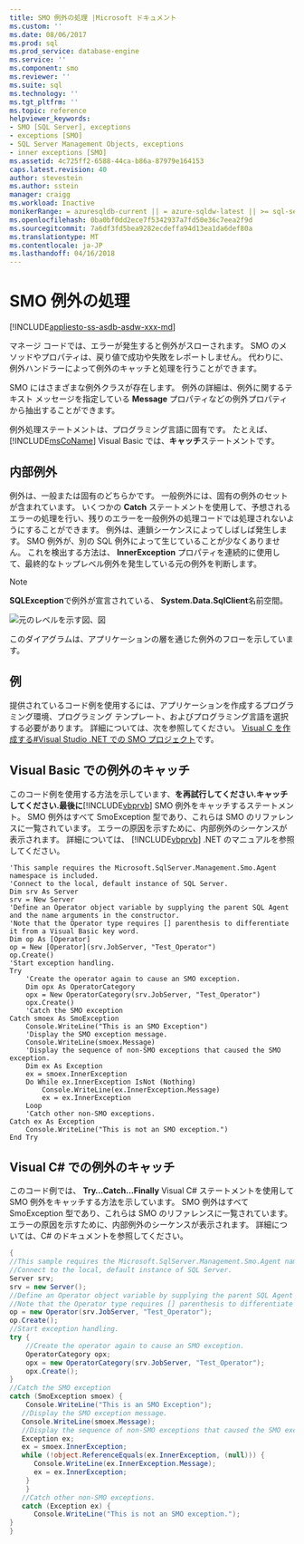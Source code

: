 ```yaml
---
title: SMO 例外の処理 |Microsoft ドキュメント
ms.custom: ''
ms.date: 08/06/2017
ms.prod: sql
ms.prod_service: database-engine
ms.service: ''
ms.component: smo
ms.reviewer: ''
ms.suite: sql
ms.technology: ''
ms.tgt_pltfrm: ''
ms.topic: reference
helpviewer_keywords:
- SMO [SQL Server], exceptions
- exceptions [SMO]
- SQL Server Management Objects, exceptions
- inner exceptions [SMO]
ms.assetid: 4c725ff2-6588-44ca-b86a-87979e164153
caps.latest.revision: 40
author: stevestein
ms.author: sstein
manager: craigg
ms.workload: Inactive
monikerRange: = azuresqldb-current || = azure-sqldw-latest || >= sql-server-2016 || = sqlallproducts-allversions
ms.openlocfilehash: 0ba0bf0dd2ece7f5342937a7fd50e36c7eea2f9d
ms.sourcegitcommit: 7a6df3fd5bea9282ecdeffa94d13ea1da6def80a
ms.translationtype: MT
ms.contentlocale: ja-JP
ms.lasthandoff: 04/16/2018
---
```

# <a name="handling-smo-exceptions"></a>SMO 例外の処理
[!INCLUDE[appliesto-ss-asdb-asdw-xxx-md](../../../includes/appliesto-ss-asdb-asdw-xxx-md.md)]

  マネージ コードでは、エラーが発生すると例外がスローされます。 SMO のメソッドやプロパティは、戻り値で成功や失敗をレポートしません。 代わりに、例外ハンドラーによって例外のキャッチと処理を行うことができます。  
  
 SMO にはさまざまな例外クラスが存在します。 例外の詳細は、例外に関するテキスト メッセージを指定している **Message** プロパティなどの例外プロパティから抽出することができます。  
  
 例外処理ステートメントは、プログラミング言語に固有です。 たとえば、 [!INCLUDE[msCoName](../../../includes/msconame-md.md)] Visual Basic では、**キャッチ**ステートメントです。  
  
## <a name="inner-exceptions"></a>内部例外  
 例外は、一般または固有のどちらかです。 一般例外には、固有の例外のセットが含まれています。 いくつかの **Catch** ステートメントを使用して、予想されるエラーの処理を行い、残りのエラーを一般例外の処理コードでは処理されないようにすることができます。 例外は、連鎖シーケンスによってしばしば発生します。 SMO 例外が、別の SQL 例外によって生じていることが少なくありません。 これを検出する方法は、 **InnerException** プロパティを連続的に使用して、最終的なトップレベル例外を発生している元の例外を判断します。  
  
> [!NOTE]  
>  **SQLException**で例外が宣言されている、 **System.Data.SqlClient**名前空間。  
  
 ![元のレベルを示す図、図](../../../relational-databases/server-management-objects-smo/create-program/media/exception-flow.gif "を元のレベルを示す図、図")  
  
 このダイアグラムは、アプリケーションの層を通じた例外のフローを示しています。  
  
## <a name="example"></a>例  
 提供されているコード例を使用するには、アプリケーションを作成するプログラミング環境、プログラミング テンプレート、およびプログラミング言語を選択する必要があります。 詳細については、次を参照してください。 [Visual C を作成する&#35;Visual Studio .NET での SMO プロジェクト](../../../relational-databases/server-management-objects-smo/how-to-create-a-visual-csharp-smo-project-in-visual-studio-net.md)です。
  
## <a name="catching-an-exception-in-visual-basic"></a>Visual Basic での例外のキャッチ  
 このコード例を使用する方法を示しています、**を再試行してください.キャッチしてください.最後に**[!INCLUDE[vbprvb](../../../includes/vbprvb-md.md)] SMO 例外をキャッチするステートメント。 SMO 例外はすべて SmoException 型であり、これらは SMO のリファレンスに一覧されています。 エラーの原因を示すために、内部例外のシーケンスが表示されます。 詳細については、 [!INCLUDE[vbprvb](../../../includes/vbprvb-md.md)] .NET のマニュアルを参照してください。  
  
```VBNET
'This sample requires the Microsoft.SqlServer.Management.Smo.Agent namespace is included.
'Connect to the local, default instance of SQL Server.
Dim srv As Server
srv = New Server
'Define an Operator object variable by supplying the parent SQL Agent and the name arguments in the constructor.
'Note that the Operator type requires [] parenthesis to differentiate it from a Visual Basic key word.
Dim op As [Operator]
op = New [Operator](srv.JobServer, "Test_Operator")
op.Create()
'Start exception handling.
Try
    'Create the operator again to cause an SMO exception.
    Dim opx As OperatorCategory
    opx = New OperatorCategory(srv.JobServer, "Test_Operator")
    opx.Create()
    'Catch the SMO exception
Catch smoex As SmoException
    Console.WriteLine("This is an SMO Exception")
    'Display the SMO exception message.
    Console.WriteLine(smoex.Message)
    'Display the sequence of non-SMO exceptions that caused the SMO exception.
    Dim ex As Exception
    ex = smoex.InnerException
    Do While ex.InnerException IsNot (Nothing)
        Console.WriteLine(ex.InnerException.Message)
        ex = ex.InnerException
    Loop
    'Catch other non-SMO exceptions.
Catch ex As Exception
    Console.WriteLine("This is not an SMO exception.")
End Try
``` 
  
## <a name="catching-an-exception-in-visual-c"></a>Visual C# での例外のキャッチ  
 このコード例では、 **Try…Catch…Finally** Visual C# ステートメントを使用して SMO 例外をキャッチする方法を示しています。 SMO 例外はすべて SmoException 型であり、これらは SMO のリファレンスに一覧されています。 エラーの原因を示すために、内部例外のシーケンスが表示されます。 詳細については、C# のドキュメントを参照してください。  
  
```csharp  
{   
//This sample requires the Microsoft.SqlServer.Management.Smo.Agent namespace to be included.   
//Connect to the local, default instance of SQL Server.   
Server srv;   
srv = new Server();   
//Define an Operator object variable by supplying the parent SQL Agent and the name arguments in the constructor.   
//Note that the Operator type requires [] parenthesis to differentiate it from a Visual Basic key word.   
op = new Operator(srv.JobServer, "Test_Operator");   
op.Create();   
//Start exception handling.   
try {   
    //Create the operator again to cause an SMO exception.   
    OperatorCategory opx;   
    opx = new OperatorCategory(srv.JobServer, "Test_Operator");   
    opx.Create();   
}   
//Catch the SMO exception   
catch (SmoException smoex) {   
    Console.WriteLine("This is an SMO Exception");   
   //Display the SMO exception message.   
   Console.WriteLine(smoex.Message);   
   //Display the sequence of non-SMO exceptions that caused the SMO exception.   
   Exception ex;   
   ex = smoex.InnerException;   
   while (!object.ReferenceEquals(ex.InnerException, (null))) {   
      Console.WriteLine(ex.InnerException.Message);   
      ex = ex.InnerException;   
    }   
    }   
   //Catch other non-SMO exceptions.   
   catch (Exception ex) {   
      Console.WriteLine("This is not an SMO exception.");   
}   
}  
```  
  
  
